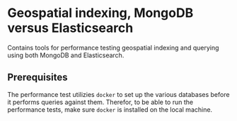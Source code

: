 # Geospatial indexing, MongoDB versus Elasticsearch

Contains tools for performance testing geospatial indexing and querying using both MongoDB and Elasticsearch.


## Prerequisites

The performance test utilizies ```docker``` to set up the various databases before it performs queries against them. Therefor, to be able to run the performance tests, make sure ```docker``` is installed on the local machine.
